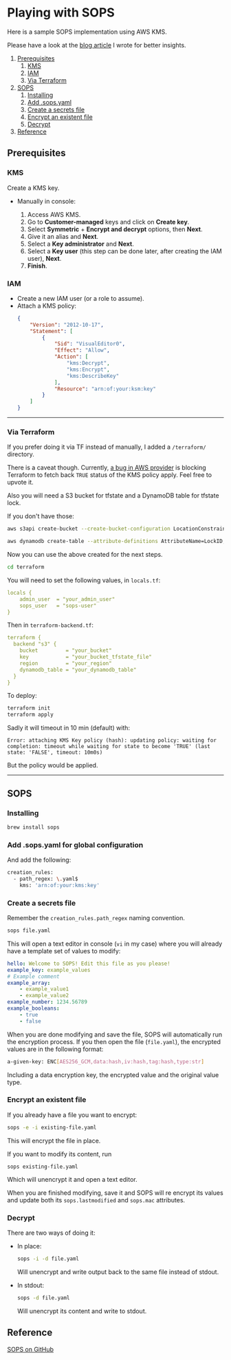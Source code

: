 # Playing with SOPS

Here is a sample SOPS implementation using AWS KMS.

Please have a look at the [blog article]() I wrote for better insights.

1. [Prerequisites](#prerequisites)
    1. [KMS](#kms)
    2. [IAM](#iam)
    3. [Via Terraform](#via-terraform)
2. [SOPS](#sops)
    1. [Installing](#installing)
    2. [Add .sops.yaml](#add-sopsyaml-for-global-configuration)
    3. [Create a secrets file](#create-a-secrets-file)
    4. [Encrypt an existent file](#encrypt-an-existent-file)
    5. [Decrypt](#decrypt)
3. [Reference](#reference)

## Prerequisites

### KMS
Create a KMS key.

- Manually in console: 
    
    1. Access AWS KMS. 
    2. Go to **Customer-managed** keys and click on **Create key**.
    4. Select **Symmetric** + **Encrypt and decrypt** options, then **Next**.
    5. Give it an alias and **Next**.
    6. Select a **Key administrator** and **Next**.
    7. Select a **Key user** (this step can be done later, after creating the IAM user), **Next**.
    8. **Finish**.

### IAM
- Create a new IAM user (or a role to assume).
- Attach a KMS policy:
    ```json
    {
        "Version": "2012-10-17",
        "Statement": [
            {
                "Sid": "VisualEditor0",
                "Effect": "Allow",
                "Action": [
                    "kms:Decrypt",
                    "kms:Encrypt",
                    "kms:DescribeKey"
                ],
                "Resource": "arn:of:your:ksm:key"
            }
        ]
    }
    ```

---

### Via Terraform
If you prefer doing it via TF instead of manually, I added a `/terraform/` directory. 

There is a caveat though. Currently, [a bug in AWS provider](https://github.com/hashicorp/terraform-provider-aws/issues/27611) is blocking Terraform to fetch back `TRUE` status of the KMS policy apply.
Feel free to upvote it.

Also you will need a S3 bucket for tfstate and a DynamoDB table for tfstate lock.

If you don't have those:
```bash
aws s3api create-bucket --create-bucket-configuration LocationConstraint="your_region" --bucket your_bucket_name

aws dynamodb create-table --attribute-definitions AttributeName=LockID,AttributeType=S --key-schema AttributeName=LockID,KeyType=HASH --provisioned-throughput ReadCapacityUnits=1,WriteCapacityUnits=1 --table-name your_table_name
```

Now you can use the above created for the next steps.

```bash
cd terraform
```

You will need to set the following values, in `locals.tf`:
```yaml
locals {
    admin_user  = "your_admin_user"
    sops_user   = "sops-user"
}
```

Then in `terraform-backend.tf`:
```yaml
terraform {
  backend "s3" {
    bucket         = "your_bucket"
    key            = "your_bucket_tfstate_file"
    region         = "your_region"
    dynamodb_table = "your_dynamodb_table"
  }
}
```

To deploy:
```bash
terraform init
terraform apply
```

Sadly it will timeout in 10 min (default) with:

`Error: attaching KMS Key policy (hash): updating policy: waiting for completion: timeout while waiting for state to become 'TRUE' (last state: 'FALSE', timeout: 10m0s)`

But the policy would be applied.

---

## SOPS

### Installing
```bash
brew install sops
```

### Add .sops.yaml for global configuration
And add the following:
```bash
creation_rules:
  - path_regex: \.yaml$
    kms: 'arn:of:your:kms:key'
```

### Create a secrets file
Remember the `creation_rules.path_regex` naming convention.
```bash
sops file.yaml
```

This will open a text editor in console (`vi` in my case) where you will already have a template set of values to modify:
```yaml
hello: Welcome to SOPS! Edit this file as you please!
example_key: example_values
# Example comment
example_array:
    - example_value1
    - example_value2
example_number: 1234.56789
example_booleans:
    - true
    - false
```

When you are done modifying and save the file, SOPS will automatically run the encryption process. If you then open the file (`file.yaml`), the encrypted values are in the following format:

```bash
a-given-key: ENC[AES256_GCM,data:hash,iv:hash,tag:hash,type:str]
```

Including a data encryption key, the encrypted value and the original value type.

### Encrypt an existent file
If you already have a file you want to encrypt:
```bash
sops -e -i existing-file.yaml
```

This will encrypt the file in place. 

If you want to modify its content, run 

`sops existing-file.yaml` 

Which will unencrypt it and open a text editor.

When you are finished modifying, save it and SOPS will re encrypt its values and update both its `sops.lastmodified` and `sops.mac` attributes.

### Decrypt

There are two ways of doing it:
- In place:
    ```bash
    sops -i -d file.yaml
    ```
    Will unencrypt and write output back to the same file instead of stdout.

- In stdout:
    ```bash
    sops -d file.yaml
    ```
    Will unencrypt its content and write to stdout.

## Reference
[SOPS on GitHub](https://github.com/mozilla/sops)